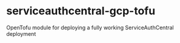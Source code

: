 # serviceauthcentral-gcp-tofu
OpenTofu module for deploying a fully working ServiceAuthCentral deployment
